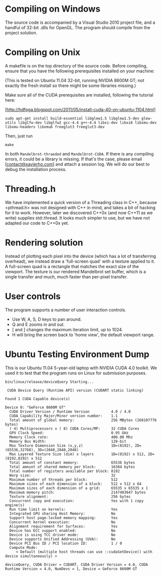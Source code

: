 Compiling on Windows
====================
The source code is accompanied by a Visual Studio 2010 project file, and a handful of 32-bit .dlls for OpenGL.  The program should compile from the project solution.

Compiling on Unix
=================
A makefile is on the top directory of the source code.  Before compiling, ensure that you have the following prerequisites installed on your machine:

(This is tested on Ubuntu 11.04 32-bit, running NVIDIA 8600M GT; not exactly the fresh install so there might be some libraries missing.)

Make sure all of the CUDA prerequisites are installed, following the tutorial here: 

[http://hdfpga.blogspot.com/2011/05/install-cuda-40-on-ubuntu-1104.html]

    sudo apt-get install build-essential libglew1.5 libglew1.5-dev glew-utils libglfw-dev libglfw2 gcc-4.4 g++-4.4 libxi-dev libxi6 libxmu-dev libxmu-headers libxmu6 freeglut3 freeglut3-dev

Then, just run

    make

In both `Mandelbrot-thraeded` and `Mandelbrot-CUDA`.  If there is any compiling errors, it could be a library is missing.  If that's the case, please email [contact@xavierho.com] and attach a session log.  We will do our best to debug the installation process.

Threading.h
===========

We have implemented a quick version of a Threading class in C++, because <pthread.h> was not designed with C++ in mind, and takes a bit of hacking for it to work.  However, later we discovered C++0x (and now C++11 as we write) supplies std::thread.  It looks much simpler to use, but we have not adapted our code to C++0x yet.

Rendering solution
==================
Instead of plotting each pixel into the device (which has a lot of transferring overhead), we instead draw a 'full-screen quad' with a texture applied to it.  A full-screen quad is a rectangle that matches the exact size of the viewport.  The texture is our rendered Mandelbrot set buffer, which is a single transfer and much, much faster than per-pixel transfer.

User controls
=============
The program supports a number of user interaction controls.
  -	Use W, A, S, D keys to pan around.
  -	Q and E zooms in and out.
  -	[ and ] changes the maximum iteration limit, up to 1024.
  -	H will bring the screen back to 'home view', the default viewport range.

Ubuntu Testing Environment Dump
===============================
This is our Ubuntu 11.04 5-year-old laptop with NVIDIA CUDA 4.0 toolkit.  We used it to test that the program runs on Linux for submission purposes.

    bin/linux/release/deviceQuery Starting...  
      
     CUDA Device Query (Runtime API) version (CUDART static linking)  
      
    Found 1 CUDA Capable device(s)  
      
    Device 0: "GeForce 8600M GT"  
      CUDA Driver Version / Runtime Version          4.0 / 4.0  
      CUDA Capability Major/Minor version number:    1.1  
      Total amount of global memory:                 256 MBytes (268107776 bytes)  
      ( 4) Multiprocessors x ( 8) CUDA Cores/MP:     32 CUDA Cores  
      GPU Clock Speed:                               0.95 GHz  
      Memory Clock rate:                             400.00 Mhz  
      Memory Bus Width:                              128-bit  
      Max Texture Dimension Size (x,y,z)             1D=(8192), 2D=(65536,32768), 3D=(2048,2048,2048)  
      Max Layered Texture Size (dim) x layers        1D=(8192) x 512, 2D=(8192,8192) x 512  
      Total amount of constant memory:               65536 bytes  
      Total amount of shared memory per block:       16384 bytes  
      Total number of registers available per block: 8192  
      Warp size:                                     32  
      Maximum number of threads per block:           512  
      Maximum sizes of each dimension of a block:    512 x 512 x 64  
      Maximum sizes of each dimension of a grid:     65535 x 65535 x 1  
      Maximum memory pitch:                          2147483647 bytes  
      Texture alignment:                             256 bytes  
      Concurrent copy and execution:                 Yes with 1 copy engine(s)  
      Run time limit on kernels:                     Yes  
      Integrated GPU sharing Host Memory:            No  
      Support host page-locked memory mapping:       Yes  
      Concurrent kernel execution:                   No  
      Alignment requirement for Surfaces:            Yes  
      Device has ECC support enabled:                No  
      Device is using TCC driver mode:               No  
      Device supports Unified Addressing (UVA):      No  
      Device PCI Bus ID / PCI location ID:           1 / 0  
      Compute Mode:  
         < Default (multiple host threads can use ::cudaSetDevice() with device simultaneously) >  
      
    deviceQuery, CUDA Driver = CUDART, CUDA Driver Version = 4.0, CUDA Runtime Version = 4.0, NumDevs = 1, Device = GeForce 8600M GT  

